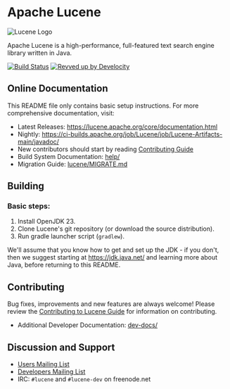 <!--
    Licensed to the Apache Software Foundation (ASF) under one or more
    contributor license agreements.  See the NOTICE file distributed with
    this work for additional information regarding copyright ownership.
    The ASF licenses this file to You under the Apache License, Version 2.0
    the "License"); you may not use this file except in compliance with
    the License.  You may obtain a copy of the License at

        http://www.apache.org/licenses/LICENSE-2.0

    Unless required by applicable law or agreed to in writing, software
    distributed under the License is distributed on an "AS IS" BASIS,
    WITHOUT WARRANTIES OR CONDITIONS OF ANY KIND, either express or implied.
    See the License for the specific language governing permissions and
    limitations under the License.
 -->

# Apache Lucene

![Lucene Logo](https://lucene.apache.org/theme/images/lucene/lucene_logo_green_300.png?v=0e493d7a)

Apache Lucene is a high-performance, full-featured text search engine library
written in Java.

[![Build Status](https://ci-builds.apache.org/job/Lucene/job/Lucene-Artifacts-main/badge/icon?subject=Lucene)](https://ci-builds.apache.org/job/Lucene/job/Lucene-Artifacts-main/)
[![Revved up by Develocity](https://img.shields.io/badge/Revved%20up%20by-Develocity-06A0CE?logo=Gradle&labelColor=02303A)](https://develocity.apache.org/scans?search.buildToolType=gradle&search.rootProjectNames=lucene-root)

## Online Documentation

This README file only contains basic setup instructions.  For more
comprehensive documentation, visit:

- Latest Releases: <https://lucene.apache.org/core/documentation.html>
- Nightly: <https://ci-builds.apache.org/job/Lucene/job/Lucene-Artifacts-main/javadoc/>
- New contributors should start by reading [Contributing Guide](./CONTRIBUTING.md)
- Build System Documentation: [help/](./help/)
- Migration Guide: [lucene/MIGRATE.md](./lucene/MIGRATE.md)

## Building

### Basic steps:
  
1. Install OpenJDK 23.
2. Clone Lucene's git repository (or download the source distribution).
3. Run gradle launcher script (`gradlew`).

We'll assume that you know how to get and set up the JDK - if you don't, then we suggest starting at https://jdk.java.net/ and learning more about Java, before returning to this README.

## Contributing

Bug fixes, improvements and new features are always welcome!
Please review the [Contributing to Lucene
Guide](./CONTRIBUTING.md) for information on
contributing.

- Additional Developer Documentation: [dev-docs/](./dev-docs/)

## Discussion and Support

- [Users Mailing List](https://lucene.apache.org/core/discussion.html#java-user-list-java-userluceneapacheorg)
- [Developers Mailing List](https://lucene.apache.org/core/discussion.html#developer-lists)
- IRC: `#lucene` and `#lucene-dev` on freenode.net
